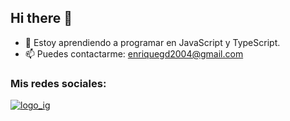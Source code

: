 ## Hi there 👋

- 🌱 Estoy aprendiendo a programar en JavaScript y TypeScript.
- 📫 Puedes contactarme: enriquegd2004@gmail.com

### Mis redes sociales: 
[![logo_ig]()](https://www.instagram.com/diazenriquegomez/)

<!--
**EnriqueGD08/EnriqueGD08** is a ✨ _special_ ✨ repository because its `README.md` (this file) appears on your GitHub profile.

Here are some ideas to get you started:

- 🔭 I’m currently working on ...
- 🌱 I’m currently learning ...
- 👯 I’m looking to collaborate on ...
- 🤔 I’m looking for help with ...
- 💬 Ask me about ...
- 📫 How to reach me: ...
- 😄 Pronouns: ...
- ⚡ Fun fact: ...
-->
